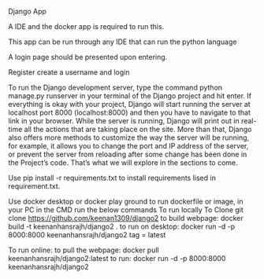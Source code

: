 Django App

A IDE and the docker app is required to run this.

This app can be run through any IDE that can run the python language

A login page should be presented upon entering.

Register create a username and login


To run the Django development server, type the command python manage.py runserver in your terminal of the Django project and hit enter. If everything is okay with your project, 
Django will start running the server at localhost port 8000 (localhost:8000) and then you have to navigate to that link in your browser. While the server is running, 
Django will print out in real-time all the actions that are taking place on the site. More than that, Django also offers more methods to customize the way the server will be running, for example, 
it allows you to change the port and IP address of the server, or prevent the server from reloading after some change has been done in the Project’s code. That’s what we will explore in the sections to come.

Use pip install -r requirements.txt to install requirements lised in requirement.txt.

Use docker desktop or docker play ground to run dockerfile or image, in your PC in the  CMD run the below commands
To run locally
To Clone
git clone https://github.com/keenan1309/django2
to build webpage:
docker build -t keenanhansrajh/django2 . 
to run on desktop:
docker run -d -p 8000:8000 keenanhansrajh/django2
tag = latest

To run online:
to pull the webpage:
docker pull keenanhansrajh/django2:latest
to run:
docker run -d -p 8000:8000 keenanhansrajh/django2


